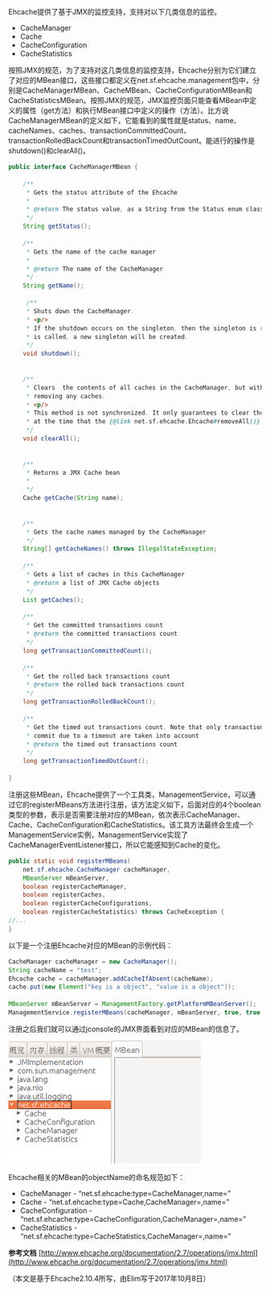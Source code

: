 Ehcache提供了基于JMX的监控支持，支持对以下几类信息的监控。
* CacheManager
* Cache
* CacheConfiguration
* CacheStatistics

按照JMX的规范，为了支持对这几类信息的监控支持，Ehcache分别为它们建立了对应的MBean接口，这些接口都定义在net.sf.ehcache.management包中，分别是CacheManagerMBean、CacheMBean、CacheConfigurationMBean和CacheStatisticsMBean。按照JMX的规范，JMX监控页面只能查看MBean中定义的属性（get方法）和执行MBean接口中定义的操作（方法）。比方说CacheManagerMBean的定义如下，它能看到的属性就是status、name、cacheNames、caches、transactionCommittedCount、transactionRolledBackCount和transactionTimedOutCount。能进行的操作是shutdown()和clearAll()。
```java
public interface CacheManagerMBean {

    /**
     * Gets the status attribute of the Ehcache
     *
     * @return The status value, as a String from the Status enum class
     */
    String getStatus();

    /**
     * Gets the name of the cache manager
     *
     * @return The name of the CacheManager
     */
    String getName();

     /**
     * Shuts down the CacheManager.
     * <p/>
     * If the shutdown occurs on the singleton, then the singleton is removed, so that if a singleton access method
     * is called, a new singleton will be created.
     */
    void shutdown();


    /**
     * Clears  the contents of all caches in the CacheManager, but without
     * removing any caches.
     * <p/>
     * This method is not synchronized. It only guarantees to clear those elements in a cache
     * at the time that the {@link net.sf.ehcache.Ehcache#removeAll()} mehod  on each cache is called.
     */
    void clearAll();


    /**
     * Returns a JMX Cache bean
     *
     */
    Cache getCache(String name);


    /**
     * Gets the cache names managed by the CacheManager
     */
    String[] getCacheNames() throws IllegalStateException;

    /**
     * Gets a list of caches in this CacheManager
     * @return a list of JMX Cache objects
     */
    List getCaches();

    /**
     * Get the committed transactions count
     * @return the committed transactions count
     */
    long getTransactionCommittedCount();

    /**
     * Get the rolled back transactions count
     * @return the rolled back transactions count
     */
    long getTransactionRolledBackCount();

    /**
     * Get the timed out transactions count. Note that only transactions which failed to
     * commit due to a timeout are taken into account
     * @return the timed out transactions count
     */
    long getTransactionTimedOutCount();

}
```

注册这些MBean，Ehcache提供了一个工具类，ManagementService，可以通过它的registerMBeans方法进行注册，该方法定义如下，后面对应的4个boolean类型的参数，表示是否需要注册对应的MBean，依次表示CacheManager、Cache、CacheConfiguration和CacheStatistics。该工具方法最终会生成一个ManagementService实例，ManagementService实现了CacheManagerEventListener接口，所以它能感知到Cache的变化。
```java
public static void registerMBeans(
    net.sf.ehcache.CacheManager cacheManager,
    MBeanServer mBeanServer,
    boolean registerCacheManager,
    boolean registerCaches,
    boolean registerCacheConfigurations,
    boolean registerCacheStatistics) throws CacheException {
//...
}
```

以下是一个注册Ehcache对应的MBean的示例代码：
```java
CacheManager cacheManager = new CacheManager();
String cacheName = "test";
Ehcache cache = cacheManager.addCacheIfAbsent(cacheName);
cache.put(new Element("key is a object", "value is a object"));

MBeanServer mBeanServer = ManagementFactory.getPlatformMBeanServer();
ManagementService.registerMBeans(cacheManager, mBeanServer, true, true, true, true);
```

注册之后我们就可以通过jconsole的JMX界面看到对应的MBean的信息了。

![JMX图片](jmx.png)

Ehcache相关的MBean的objectName的命名规范如下：
* CacheManager - “net.sf.ehcache:type=CacheManager,name=<CacheManager>”
* Cache - “net.sf.ehcache:type=Cache,CacheManager=<cacheManagerName>,name=<cacheName>”
* CacheConfiguration - “net.sf.ehcache:type=CacheConfiguration,CacheManager=<cacheManagerName>,name=<cacheName>”
* CacheStatistics - “net.sf.ehcache:type=CacheStatistics,CacheManager=<cacheManagerName>,name=<cacheName>”

**参考文档**
[http://www.ehcache.org/documentation/2.7/operations/jmx.html](http://www.ehcache.org/documentation/2.7/operations/jmx.html)


（本文是基于Ehcache2.10.4所写，由Elim写于2017年10月8日）
